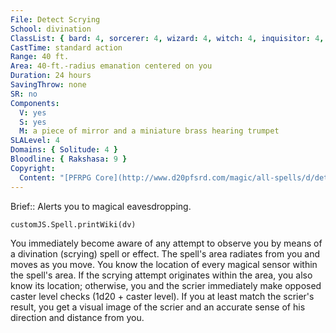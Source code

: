 ```yaml
---
File: Detect Scrying
School: divination
ClassList: { bard: 4, sorcerer: 4, wizard: 4, witch: 4, inquisitor: 4, shaman: 4, occultist: 4, psychic: 4, mesmerist: 4, spiritualist: 4, medium: 3 }
CastTime: standard action
Range: 40 ft.
Area: 40-ft.-radius emanation centered on you
Duration: 24 hours
SavingThrow: none
SR: no
Components:
  V: yes
  S: yes
  M: a piece of mirror and a miniature brass hearing trumpet
SLALevel: 4
Domains: { Solitude: 4 }
Bloodline: { Rakshasa: 9 }
Copyright:
  Content: "[PFRPG Core](http://www.d20pfsrd.com/magic/all-spells/d/detect-scrying)"
---
```

Brief:: Alerts you to magical eavesdropping.

```dataviewjs
customJS.Spell.printWiki(dv)
```

You immediately become aware of any attempt to observe you by means of a divination (scrying) spell or effect. The spell's area radiates from you and moves as you move. You know the location of every magical sensor within the spell's area.  If the scrying attempt originates within the area, you also know its location; otherwise, you and the scrier immediately make opposed caster level checks (1d20 + caster level). If you at least match the scrier's result, you get a visual image of the scrier and an accurate sense of his direction and distance from you.
